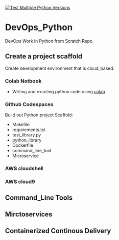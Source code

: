 [![Test Multiple Python Versions](https://github.com/mussaeb/DevOps_Python/actions/workflows/main.yml/badge.svg)](https://github.com/mussaeb/DevOps_Python/actions/workflows/main.yml)

# DevOps_Python
DevOps Work in Python from Scratch Repo.

## Create a project scaffold 

Create development environment that is cloud_based:

### Colab Notbook

* Writing and excuting python code using [colab](https://github.com/mussaeb/DevOps_Python/blob/main/Python_start.ipynb)

### Github Codespaces

Build out Python project Scaffold: 

* Makefile
* requirements.txt
* test_library.py
* python_library
* Dockerfile
* command_line_tool
* Microservice
 
### AWS cloudshell
### AWS cloud9

## Command_Line Tools

## Mirctoservices

## Containerized Continous Delivery
